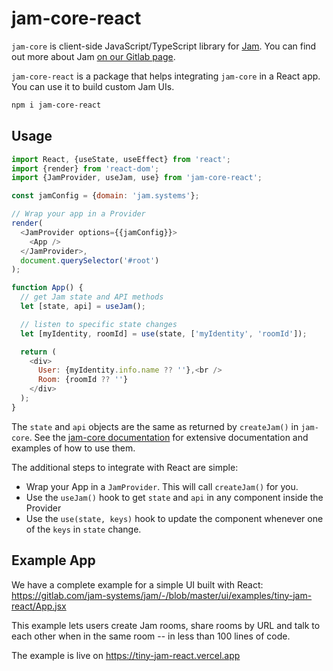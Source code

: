 # jam-core-react

`jam-core` is client-side JavaScript/TypeScript library for [Jam](https://jam.systems). You can find out more about Jam [on our Gitlab page](https://gitlab.com/jam-systems/jam).

`jam-core-react` is a package that helps integrating `jam-core` in a React app.
You can use it to build custom Jam UIs.

```sh
npm i jam-core-react
```

## Usage

```js
import React, {useState, useEffect} from 'react';
import {render} from 'react-dom';
import {JamProvider, useJam, use} from 'jam-core-react';

const jamConfig = {domain: 'jam.systems'};

// Wrap your app in a Provider
render(
  <JamProvider options={{jamConfig}}>
    <App />
  </JamProvider>,
  document.querySelector('#root')
);

function App() {
  // get Jam state and API methods
  let [state, api] = useJam();

  // listen to specific state changes
  let [myIdentity, roomId] = use(state, ['myIdentity', 'roomId']);

  return (
    <div>
      User: {myIdentity.info.name ?? ''},<br />
      Room: {roomId ?? ''}
    </div>
  );
}
```

The `state` and `api` objects are the same as returned by `createJam()` in `jam-core`. See the [jam-core documentation](https://gitlab.com/jam-systems/jam/-/tree/master/ui/packages/jam-core) for extensive documentation and examples of how to use them.

The additional steps to integrate with React are simple:

- Wrap your App in a `JamProvider`. This will call `createJam()` for you.
- Use the `useJam()` hook to get `state` and `api` in any component inside the Provider
- Use the `use(state, keys)` hook to update the component whenever one of the `keys` in `state` change.

## Example App

We have a complete example for a simple UI built with React: https://gitlab.com/jam-systems/jam/-/blob/master/ui/examples/tiny-jam-react/App.jsx

This example lets users create Jam rooms, share rooms by URL and talk to each other when in the same room -- in less than 100 lines of code.

The example is live on https://tiny-jam-react.vercel.app
